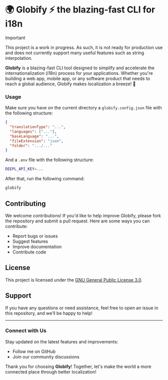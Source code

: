 # 🌍 Globify ⚡ the blazing-fast CLI for i18n

> [!IMPORTANT]
> This project is a work in progress. As such, it is not ready for production use and does not currently support many
> useful features such as string interpolation.

**Globify** is a blazing-fast CLI tool designed to simplify and accelerate the internationalization (i18n) process for
your applications. Whether you're building a web app, mobile app, or any software product that needs to reach a global
audience, Globify makes localization a breeze! 🚀

### Usage

Make sure you have on the current directory a `globify.config.json` file with the following structure:

```json
{
  "translationType": "...",
  "languages": ["..."],
  "baseLanguage": "...",
  "fileExtension": "json",
  "folder": ".../..."
}
```

And a `.env` file with the following structure:

```bash
DEEPL_API_KEY=...
```

After that, run the following command:

```bash
globify
```

## Contributing

We welcome contributions! If you'd like to help improve Globify, please fork the repository and submit a pull request.
Here are some ways you can contribute:

- Report bugs or issues
- Suggest features
- Improve documentation
- Contribute code

## License

This project is licensed under the [GNU General Public License 3.0](license.md).

## Support

If you have any questions or need assistance, feel free to open an issue in this repository, and we’ll be happy to help!

---

### Connect with Us

Stay updated on the latest features and improvements:

- Follow me on GitHub
- Join our community discussions

Thank you for choosing **Globify**! Together, let's make the world a more connected place through better localization!
